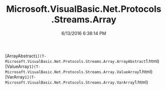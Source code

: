 ﻿---
title: Microsoft.VisualBasic.Net.Protocols.Streams.Array
date: 6/13/2016 6:38:14 PM
---

[ArrayAbstract`1](T-Microsoft.VisualBasic.Net.Protocols.Streams.Array.ArrayAbstract`1.html)
[ValueArray`1](T-Microsoft.VisualBasic.Net.Protocols.Streams.Array.ValueArray`1.html)
[VarArray`1](T-Microsoft.VisualBasic.Net.Protocols.Streams.Array.VarArray`1.html)
